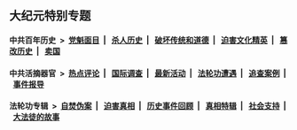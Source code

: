 ## 大纪元特别专题

#### 中共百年历史 &nbsp;>&nbsp; [党魁面目](indexes/nf1176107/README.md?01270430) &nbsp;| &nbsp; [杀人历史](indexes/nf1176106/README.md?01270430) &nbsp;| &nbsp; [破坏传统和道德](indexes/nf1176106/README.md?01270430) &nbsp;| &nbsp; [迫害文化精英](indexes/nf1176111/README.md?01270430) &nbsp;| &nbsp; [篡改历史](indexes/nf1176115/README.md?01270430) &nbsp;| &nbsp; [卖国](indexes/nf1176117/README.md?01270430) 

#### 中共活摘器官 &nbsp;>&nbsp; [热点评论](indexes/nf5879/README.md?01270430) &nbsp;| &nbsp; [国际调查](indexes/nf5947/README.md?01270430) &nbsp;| &nbsp; [最新活动](indexes/nf5883/README.md?01270430) &nbsp;| &nbsp; [法轮功遭遇](indexes/nf5881/README.md?01270430) &nbsp;| &nbsp; [追查案例](indexes/nf5880/README.md?01270430) &nbsp;| &nbsp; [事件报导](indexes/nf5877/README.md?01270430) 

#### 法轮功专辑 &nbsp;>&nbsp; [自焚伪案](indexes/nf5562/README.md?01270430) &nbsp;| &nbsp; [迫害真相](indexes/nf4379/README.md?01270430) &nbsp;| &nbsp; [历史事件回顾](indexes/nf5793/README.md?01270430) &nbsp;| &nbsp; [真相特辑](indexes/nf4389/README.md?01270430) &nbsp;| &nbsp; [社会支持](indexes/nf4386/README.md?01270430) &nbsp;| &nbsp; [大法徒的故事](indexes/nf1147481/README.md?01270430) 
